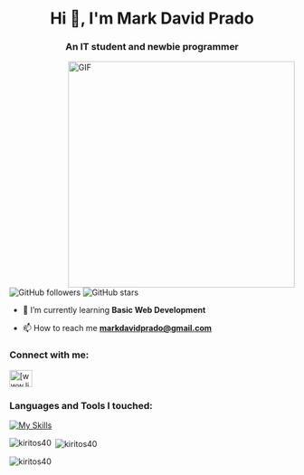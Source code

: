 <h1 align="center">Hi 👋, I'm Mark David Prado</h1>
<h3 align="center">An IT student and newbie programmer</h3>
<img align="right" alt="GIF" width="400" src="https://media.tenor.com/ojD7kYfG7FsAAAAi/marin-marin-kitagawa.gif">


<p align="left">
  <img src="https://img.shields.io/github/followers/kiritos40?label=followers&style=flat-square&logo=github" alt="GitHub followers" />
  <img src="https://img.shields.io/github/stars/kiritos40?style=flat-square&logo=github" alt="GitHub stars" />
</p>

- 🌱 I’m currently learning **Basic Web Development**

- 📫 How to reach me **markdavidprado@gmail.com**


<h3 align="left">Connect with me:</h3>
<p align="left">
<a href="https://www.linkedin.com/in/mddp" target="blank"><img align="center" src="https://raw.githubusercontent.com/rahuldkjain/github-profile-readme-generator/master/src/images/icons/Social/linked-in-alt.svg" alt="[www.linkedin.com/in/mddp](https://www.linkedin.com/in/mddp)" height="30" width="40" /></a>

<h3 align="left">Languages and Tools I touched:</h3>

[![My Skills](https://skillicons.dev/icons?i=latex,java,linux,html,css,js,nodejs,py,figma,flutter,dart,mysql&perline=6)](https://skillicons.dev)

<p><img align="left" src="https://github-readme-stats.vercel.app/api/top-langs?username=kiritos40&show_icons=true&locale=en&layout=compact&theme=transparent" alt="kiritos40" /></p>

<p>&nbsp;<img align="center" src="https://github-readme-stats.vercel.app/api?username=kiritos40&show_icons=true&locale=en&theme=transparent" alt="kiritos40" /></p>

<p><img align="center" src="https://github-readme-streak-stats.herokuapp.com/?user=kiritos40&theme=transparent" alt="kiritos40" /></p>

